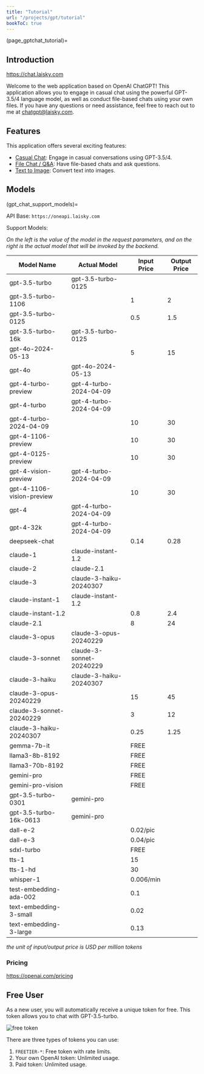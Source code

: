 ```yaml
---
title: "Tutorial"
url: "/projects/gpt/tutorial"
bookToC: true
---
```


(page_gptchat_tutorial)=

## Introduction

<https://chat.laisky.com>

Welcome to the web application based on OpenAI ChatGPT! This application allows you to engage in casual chat using the powerful GPT-3.5/4 language model, as well as conduct file-based chats using your own files. If you have any questions or need assistance, feel free to reach out to me at <chatgpt@laisky.com>.

## Features

This application offers several exciting features:

- [Casual Chat](@page_casual_chat): Engage in casual conversations using GPT-3.5/4.
- [File Chat / Q&amp;A](@page_file_chat): Have file-based chats and ask questions.
- [Text to Image](@page_file_image): Convert text into images.

## Models

(gpt_chat_support_models)=

API Base: `https://oneapi.laisky.com`

Support Models:

_On the left is the value of the model in the request parameters, and on the right is the actual model that will be invoked by the backend._

| Model Name                | Actual Model             | Input Price | Output Price |
| ------------------------- | ------------------------ | ----------- | ------------ |
| gpt-3.5-turbo             | gpt-3.5-turbo-0125       |             |              |
| gpt-3.5-turbo-1106        |                          | 1           | 2            |
| gpt-3.5-turbo-0125        |                          | 0.5         | 1.5          |
| gpt-3.5-turbo-16k         | gpt-3.5-turbo-0125       |             |              |
| gpt-4o-2024-05-13         |                          | 5           | 15           |
| gpt-4o                    | gpt-4o-2024-05-13        |             |              |
| gpt-4-turbo-preview       | gpt-4-turbo-2024-04-09   |             |              |
| gpt-4-turbo               | gpt-4-turbo-2024-04-09   |             |              |
| gpt-4-turbo-2024-04-09    |                          | 10          | 30           |
| gpt-4-1106-preview        |                          | 10          | 30           |
| gpt-4-0125-preview        |                          | 10          | 30           |
| gpt-4-vision-preview      | gpt-4-turbo-2024-04-09   |             |              |
| gpt-4-1106-vision-preview |                          | 10          | 30           |
| gpt-4                     | gpt-4-turbo-2024-04-09   |             |              |
| gpt-4-32k                 | gpt-4-turbo-2024-04-09   |             |              |
| deepseek-chat             |                          | 0.14        | 0.28         |
| claude-1                  | claude-instant-1.2       |             |              |
| claude-2                  | claude-2.1               |             |              |
| claude-3                  | claude-3-haiku-20240307  |             |              |
| claude-instant-1          | claude-instant-1.2       |             |              |
| claude-instant-1.2        |                          | 0.8         | 2.4          |
| claude-2.1                |                          | 8           | 24           |
| claude-3-opus             | claude-3-opus-20240229   |             |              |
| claude-3-sonnet           | claude-3-sonnet-20240229 |             |              |
| claude-3-haiku            | claude-3-haiku-20240307  |             |              |
| claude-3-opus-20240229    |                          | 15          | 45           |
| claude-3-sonnet-20240229  |                          | 3           | 12           |
| claude-3-haiku-20240307   |                          | 0.25        | 1.25         |
| gemma-7b-it               |                          | FREE        |              |
| llama3-8b-8192            |                          | FREE        |              |
| llama3-70b-8192           |                          | FREE        |              |
| gemini-pro                |                          | FREE        |              |
| gemini-pro-vision         |                          | FREE        |              |
| gpt-3.5-turbo-0301        | gemini-pro               |             |              |
| gpt-3.5-turbo-16k-0613    | gemini-pro               |             |              |
| dall-e-2                  |                          | 0.02/pic    |              |
| dall-e-3                  |                          | 0.04/pic    |              |
| sdxl-turbo                |                          | FREE        |              |
| tts-1                     |                          | 15          |              |
| tts-1-hd                  |                          | 30          |              |
| whisper-1                 |                          | 0.006/min   |              |
| test-embedding-ada-002    |                          | 0.1         |              |
| text-embedding-3-small    |                          | 0.02        |              |
| text-embedding-3-large    |                          | 0.13        |              |

_the unit of input/output price is USD per million tokens_

### Pricing

<https://openai.com/pricing>

## Free User

As a new user, you will automatically receive a unique token for free. This token allows you to chat with GPT-3.5-turbo.

![free token](https://s3.laisky.com/uploads/2023/09/free-token.png)

There are three types of tokens you can use:

1. `FREETIER-*`: Free token with rate limits.
2. Your own OpenAI token: Unlimited usage.
3. Paid token: Unlimited usage.
